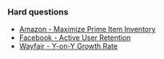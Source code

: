 ### Hard questions

- [Amazon - Maximize Prime Item Inventory](./questions/hard_amazon_maximizeprimeiteminventory.md)
- [Facebook - Active User Retention](./questions/hard_facebook_activeuserretention.md)
- [Wayfair - Y-on-Y Growth Rate](./questions/hard_wayfair_yonygrowthrate.md)